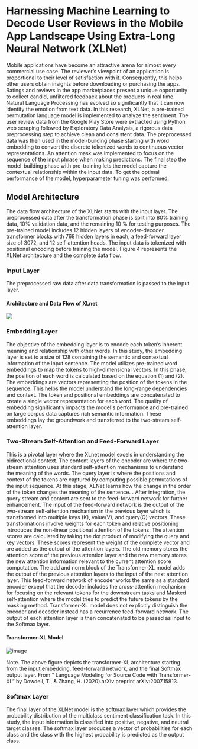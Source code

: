 # Harnessing Machine Learning to Decode User Reviews in the Mobile App Landscape Using Extra-Long Neural Network (XLNet) #

Mobile applications have become an attractive arena for almost every commercial use case. The reviewer’s viewpoint of an application is proportional to their level of satisfaction with it. Consequently, this helps other users obtain insights before downloading or purchasing the apps. Ratings and reviews in the app marketplaces present a unique opportunity to collect candid, unfiltered feedback about the products in real time. Natural Language Processing has evolved so significantly that it can now identify the emotion from text data. In this research, XLNet, a pre-trained permutation language model is implemented to analyze the sentiment. The user review data from the Google Play Store were extracted using Python web scraping followed by Exploratory Data Analysis, a rigorous data preprocessing step to achieve clean and consistent data. The preprocessed data was then used in the model-building phase starting with word embedding to convert the discrete tokenized words to continuous vector representations. An attention mask was implemented to focus on the sequence of the input phrase when making predictions. The final step the model-building phase with pre-training lets the model capture the contextual relationship within the input data. To get the optimal performance of the model, hyperparameter tuning was performed.


## Model Architecture ##
The data flow architecture of the XLNet starts with the input layer. The preprocessed data after the transformation phase is split into 80% training data, 10% validation data, and the remaining 10 % for testing purposes. The pre-trained model includes 12 hidden layers of encoder-decoder transformer blocks with 768 hidden layers in each, a feed-forward layer size of 3072, and 12 self-attention heads. The input data is tokenized with positional encoding before training the model. Figure 4 represents the XLNet architecture and the complete data flow.


### Input Layer ###
The preprocessed raw data after data transformation is passed to the input layer.

#### Architecture and Data Flow of XLnet ####

<div align=”center”>
    <img src= https://github.com/Swetha-Neha/Swetha-Neha.github.io/assets/124639055/259e8ff2-b313-4ca4-b28b-d103a98cd123>
</div>


### Embedding Layer ###
The objective of the embedding layer is to encode each token’s inherent meaning and relationship with other words. In this study, the embedding layer is set to a size of 128 containing the semantic and contextual information of the input sentence. The model utilizes pre-trained word embeddings to map the tokens to high-dimensional vectors. In this phase, the position of each word is calculated based on the equation (1) and (2). The embeddings are vectors representing the position of the tokens in the sequence. This helps the model understand the long-range dependencies and context. The token and positional embeddings are concatenated to create a single vector representation for each word.  The quality of embedding significantly impacts the model's performance and pre-trained on large corpus data captures rich semantic information. These embeddings lay the groundwork and transferred to the two-stream self-attention layer.

### Two-Stream Self-Attention and Feed-Forward Layer ###
This is a pivotal layer where the XLnet model excels in understanding the bidirectional context. The content layers of the encoder are where the two-stream attention uses standard self-attention mechanisms to understand the meaning of the words. The query layer is where the positions and context of the tokens are captured by computing possible permutations of the input sequence. At this stage, XLNet learns how the change in the order of the token changes the meaning of the sentence. . After integration, the query stream and content are sent to the feed-forward network for further enhancement. The input of the feed-forward network is the output of the two-stream self-attention mechanism in the previous layer which is transformed into multiple keys (K), value(V), and query(Q) vectors. These transformations involve weights for each token and relative positioning introduces the non-linear positional attention of the tokens. The attention scores are calculated by taking the dot product of modifying the query and key vectors. These scores represent the weight of the complete vector and are added as the output of the attention layers. The old memory stores the attention score of the previous attention layer and the new memory stores the new attention information relevant to the current attention score computation. The add and norm block of the Transformer-XL model adds the output of the previous attention layers to the input of the next attention layer. This feed-forward network of encoder works the same as a standard encoder except that the decoder includes the cross-attention mechanism for focusing on the relevant tokens for the downstream tasks and Masked self-attention where the model tries to predict the future tokens by the masking method. Transformer-XL model does not explicitly distinguish the encoder and decoder instead has a recurrence feed-forward network. The output of each attention layer is then concatenated to be passed as input to the Softmax layer.


#### Transformer-XL Model ####


![image](https://github.com/Swetha-Neha/Swetha-Neha.github.io/assets/124639055/4a745ffe-a9ad-46ce-a56d-1da9c17186d5)


                     
Note. The above figure depicts the transformer-XL architecture starting from the input embedding, feed-forward network, and the final Softmax output layer. From “ Language Modeling for Source Code with Transformer-XL“ by  Dowdell, T., & Zhang, H. (2020).arXiv preprint arXiv:2007.15813.
 
### Softmax Layer ###
 The final layer of the XLNet model is the softmax layer which provides the probability distribution of the multiclass sentiment classification task. In this study, the input information is classified into positive, negative, and neutral target classes. The softmax layer produces a vector of probabilities for each class and the class with the highest probability is predicted as the output class.
